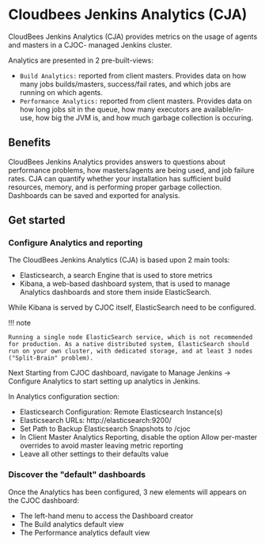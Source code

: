 # Cloudbees Jenkins Analytics (CJA)

CloudBees Jenkins Analytics (CJA) provides metrics on the usage of agents and masters in a CJOC- managed Jenkins cluster.

Analytics are presented in 2 pre-built-views:

* `Build Analytics:` reported from client masters. Provides data on how many jobs builds/masters, success/fail rates, and which jobs are running on which agents.
* `Performance Analytics:` reported from client masters. Provides data on how long jobs sit in the queue, how many executors are available/in-use, how big the JVM is, and how much garbage collection is occuring.

## Benefits

CloudBees Jenkins Analytics provides answers to questions about performance problems, how masters/agents are being used, and job failure rates. CJA can quantify whether your installation has sufficient build resources, memory, and is performing proper garbage collection. Dashboards can be saved and exported for analysis.

## Get started

### Configure Analytics and reporting

The CloudBees Jenkins Analytics (CJA) is based upon 2 main tools:

* Elasticsearch, a search Engine that is used to store metrics
* Kibana, a web-based dashboard system, that is used to manage Analytics dashboards and store them inside ElasticSearch.

While Kibana is served by CJOC itself, ElasticSearch need to be configured.

!!! note 
        
    Running a single node ElasticSearch service, which is not recommended for production. As a native distributed system, ElasticSearch should run on your own cluster, with dedicated storage, and at least 3 nodes ("Split-Brain" problem).

Next Starting from CJOC dashboard, navigate to Manage Jenkins -> Configure Analytics to start setting up analytics in Jenkins.

In Analytics configuration section:

* Elasticsearch Configuration: Remote Elasticsearch Instance(s)
* Elasticsearch URLs: http://elasticsearch:9200/
* Set Path to Backup Elasticsearch Snapshots to /cjoc
* In Client Master Analytics Reporting, disable the option Allow per-master overrides to avoid master leaving metric reporting
* Leave all other settings to their defaults value

### Discover the "default" dashboards

Once the Analytics has been configured, 3 new elements will appears on the CJOC dashboard:

* The left-hand menu to access the Dashboard creator
* The Build analytics default view
* The Performance analytics default view